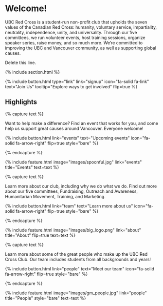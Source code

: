 ---
---

# Welcome!

UBC Red Cross is a student-run non-profit club that upholds the seven values of the Canadian Red Cross: humanity, voluntary service, impartiality, neutrality, independence, unity, and universality. Through our five committees, we run volunteer events, host training sessions, organize speaker series, raise money, and so much more. We’re committed to improving the UBC and Vancouver community, as well as supporting global causes. 

Delete this line.

{% include section.html %}

{%
  include button.html
  type="link"
  link="signup"
  icon="fa-solid fa-link"
  text="Join Us"
  tooltip="Explore ways to get involved"
  flip=true
%}

## Highlights

{% capture text %}

Want to help make a difference? Find an event that works for you, and come help us support great causes around Vancouver. Everyone welcome!

{%
  include button.html
  link="events"
  text="Upcoming events"
  icon="fa-solid fa-arrow-right"
  flip=true
  style="bare"
%}

{% endcapture %}

{%
  include feature.html
  image="images/spoonful.jpg"
  link="events"
  title="Events"
  text=text
%}

{% capture text %}

Learn more about our club, including why we do what we do. Find out more about our five committees, Fundraising, Outreach and Awareness, Humanitarian Movement, Training, and Marketing.

{%
  include button.html
  link="team"
  text="Learn more about us"
  icon="fa-solid fa-arrow-right"
  flip=true
  style="bare"
%}

{% endcapture %}

{%
  include feature.html
  image="images/big_logo.png"
  link="about"
  title="About"
  flip=true
  text=text
%}

{% capture text %}

Learn more about some of the great people who make up the UBC Red Cross Club. Our team includes students from all backgrounds and years!

{%
  include button.html
  link="people"
  text="Meet our team"
  icon="fa-solid fa-arrow-right"
  flip=true
  style="bare"
%}

{% endcapture %}

{%
  include feature.html
  image="images/gm_people.jpg"
  link="people"
  title="People"
  style="bare"
  text=text
%}



